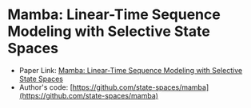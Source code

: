 # Mamba: Linear-Time Sequence Modeling with Selective State Spaces

- Paper Link: [Mamba: Linear-Time Sequence Modeling with Selective State Spaces](https://arxiv.org/pdf/2312.00752.pdf)
- Author's code: [https://github.com/state-spaces/mamba](https://github.com/state-spaces/mamba)


